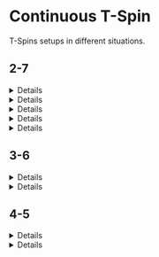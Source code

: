 <script>
import Fumen from "$lib/Fumen.svelte";
</script>

Continuous T-Spin
=================

T-Spins setups in different situations.

2-7
-----

<Fumen data="v115@UhB8EeB8AeG8JeAgH"/>

<details>

<Fumen data="v115@2gQ4FeglBeR4EeglCeQ4EehlAeB8EeB8AeG8JeAgH"/>
<Fumen data="v115@9gglBeBtAeg0CeglCeBtg0CehlAeB8h0CeB8AeG8Je?AgH"/>
<Fumen data="v115@2gRpEeglBeRpEeglCeBtDehlAeB8BtCeB8AeG8JeAg?H"/>
<Fumen data="v115@pgQ4IeR4HeglQ4HeglCeBtDehlAeB8BtCeB8AeG8Je?AgH"/>
<Fumen data="v115@jgAtHeBtHeAtg0EeQ4Ceg0EeR4Aeh0FeQ4AeB8EeB8?AeG8JeAgH"/>
<Fumen data="v115@2gBtEeQ4CeBtDeR4Aei0EeQ4AeB8g0DeB8AeG8JeAg?l"/>
<Fumen data="v115@sgQ4IeR4EeQ4CeQ4EeR4Aei0EeQ4AeB8g0DeB8AeG8?JeAgH"/>
<Fumen data="v115@sgQ4IeR4EeQ4CeQ4glDeR4AeilEeQ4AeB8EeB8AeG8?JeAgH"/>
<Fumen data="v115@sgRpHeRpEeQ4CeR4AtCeR4AeR4BtDeQ4AeB8AtDeB8?AeG8JeAgH"/>
<Fumen data="v115@fgwhIewhBeRpEewhBeRpEewhCeR4AtCeRpAeR4BtCe?RpAeB8AtDeB8AeG8JeAgH"/>

<Fumen data="v115@fgRpHeRpHewhIewhAeBtFewhBeBtEewhBeB8EeB8Ae?G8JeAgH"/>
<Fumen data="v115@fgh0Heg0Ieg0AehlFeglBeglFeglBeglFehlAeB8Ee?B8AeG8JeAgH"/>
<Fumen data="v115@VgwhBeRpEewhBeRpEewhCewhEewhR4AewhEeR4Bewh?EeRpBewhEeRpAeB8EeB8AeG8JeAgH"/>

<Fumen data="v115@XgAtHeBtGeQ4AtHeR4AehlEeglQ4BeglEeglCeglEe?hlAeB8EeB8AeG8JeAgH"/>
<Fumen data="v115@Vgg0Iei0GeQ4IeR4AeBtEeglQ4BeBtDeglCeBtDehl?AeB8BtCeB8AeG8JeAgH"/>

<Fumen data="v115@tgQ4EeRpBeR4DeRpCeQ4DeilAeBtDeglBeB8BtCeB8?AeG8JeAgH"/>
<Fumen data="v115@kgAtHeBtDeRpBeAtg0DeRpCeg0DeilAeh0DeglBeB8?EeB8AeG8JeAgH"/>
<Fumen data="v115@vgQ4CeRpDeR4BeRpBtCeQ4BeilBtAeRpBeglBeB8Ae?RpBeB8AeG8JeAgH"/>

<Fumen data="v115@NgQ4IeR4IeQ4Feh0AewhFeg0BewhFeg0AtAewhFeBt?AewhFeAtBeB8EeB8AeG8JeAgH"/>

</details>

<Fumen data="v115@9gA8IeB8HeA8IeB8AeB8BeC8JeAgH"/>

<details>

<Fumen data="v115@2gBtEeA8CeBthlBeB8AeRph0glBeA8BeRpg0AeglBe?B8AeB8g0AeC8JeAgH"/>
<Fumen data="v115@2gBtEeA8CeBthlBeB8AeRpilBeA8BeRpAehlBeB8Ae?B8AeglC8JeAgH"/>
<Fumen data="v115@2gBtEeA8CeBtR4BeB8AeRpR4AtBeA8BeRpAeBtBeB8?AeB8AeAtC8JeAgH"/>

</details>

<Fumen data="v115@BhF8CeG8DeF8AeA8AeG8JeAgl"/>

<details>

<Fumen data="v115@9gwhCeF8whBeG8whCeF8whA8AeG8JeAgl"/>
<Fumen data="v115@qgAtHeBtHeAtCeF8h0AeG8g0CeF8g0A8AeG8JeAgl"/>
<Fumen data="v115@zgh0Heg0CeF8g0AtAeG8BtBeF8AtA8AeG8JeAgl"/>
<Fumen data="v115@2gzhCeQ4CeF8R4AeG8AeQ4BeF8AeA8AeG8JeAgl"/>
</details>

<Fumen data="v115@pgglFeC8glCeF8hlBeG8ywH8wwI8AeG8JeAgH"/>
<Fumen data="v115@9gA8FeD8CeH8BeH8AeG8JeAgH"/>

<details>

<Fumen data="v115@LgwhIewhBehlEewhCeglEewhR4AeglEeR4BeBtDeA8?Q4CeBtD8R4AeH8Q4AeH8AeG8JeAgH"/>
</details>

<Fumen data="v115@ChF8DeG8AeI8AeG8JeAgH"/>

<details>

<Fumen data="v115@2gQ4IeR4F8CeQ4G8AeI8AeG8JeAgH"/>
<Fumen data="v115@VgglIeglIehlHeRpBeh0DeRpBeg0F8Ceg0G8AeI8Ae?G8JeAgH"/>
<Fumen data="v115@VgQ4IeR4IeQ4HeRpBeh0DeRpBeg0F8Ceg0G8AeI8Ae?G8JeAgH"/>
<Fumen data="v115@ggR4GeR4HeRpAehlEeRpBeglF8CeglG8AeI8AeG8Je?AgH"/>
<Fumen data="v115@ugBtCeRpQ4CeBtBeRpR4AeF8BeQ4AeG8AeI8AeG8Je?AgH"/>
<Fumen data="v115@ugBtCeilCeBtBegli0AeF8Beg0AeG8AeI8AeG8JeAg?H"/>
<Fumen data="v115@ugBtCeQ4BtCeBtBeR4BtAeF8Q4CeG8AeI8AeG8JeAg?H"/>
<Fumen data="v115@VgQ4IeR4HeglQ4HeglCeR4DehlAeR4F8DeG8AeI8Ae?G8JeAgH"/>
</details>


3-6
----

<Fumen data="v115@MhE8DeH8BeF8JeAgH"/>

<details>

<Fumen data="v115@+gR4GeR4CeE8i0AeH8g0AeF8JeAgH"/>
<Fumen data="v115@9gh0Heg0Q4CeE8g0R4AeH8Q4AeF8JeAgH"/>
</details>


<Fumen data="v115@5gA8IeD8AeA8BeI8AeI8AeF8JeAgH"/>

<details>

<Fumen data="v115@ggAtHeBtBeQ4EeAtCeR4A8Ceilh0Q4D8glA8Aeg0I8?g0I8AeF8JeAgH"/>
<Fumen data="v115@lgQ4DeAtDeR4BeBtCeglA8Q4Bei0ilD8AtA8g0AeI8?AeI8AeF8JeAgH"/>

<Fumen data="v115@qgR4Beg0BtBeR4Ceg0A8BtAeilAeh0D8glA8BeI8Ae?I8AeF8JeAgH"/>
<Fumen data="v115@agAtHeBtQ4CeRpBeAtg0R4BeRpCeg0A8Q4BeilAeh0?D8glA8BeI8AeI8AeF8JeAgH"/>

<Fumen data="v115@VgilBewhDeglR4BewhQ4CeR4CewhR4Rph0AeBtwhA8?Q4Rpg0CeBtD8g0A8BeI8AeI8AeF8JeAgH"/>

<Fumen data="v115@igQ4IeR4g0HeQ4g0A8CeilAeh0D8glA8BeI8AeI8Ae?F8JeAgH"/>
<Fumen data="v115@jgR4GeR4g0Ieg0A8CeilAeh0D8glA8BeI8AeI8AeF8?JeAgH"/>

<Fumen data="v115@ggg0CeR4BewwAei0R4BtxwAeQ4hlRpA8BtwwAeR4gl?RpD8AeA8Q4glI8AeI8AeF8JeAgH"/>

</details>


4-5
----

<Fumen data="v115@XhD8AeA8CeE8JeAgH"/>

<details>

<Fumen data="v115@Hhh0Heg0BtCeD8g0A8BtAeE8JeAgH"/>
<Fumen data="v115@IhAtglGeBtglCeD8AtA8hlAeE8JeAgH"/>
</details>

<Fumen data="v115@ugB8IeB8CeB8BeG8CeH8BeH8BeE8JeAgH"/>

<details>

<Fumen data="v115@ugB8CeilCeB8BeglB8whAeG8AewhAeH8whAeH8whAe?E8JeAgH"/>

</details>

